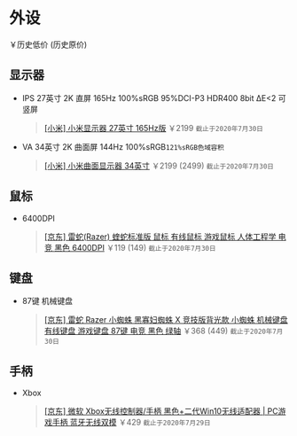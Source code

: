 # 外设
￥历史低价 (历史原价)
## 显示器
- IPS 27英寸 2K 直屏 165Hz 100%sRGB 95%DCI-P3 HDR400 8bit ΔE<2 可竖屏
  > [[小米] 小米显示器 27英寸 165Hz版](https://www.mi.com/buy/detail?product_id=12290) ￥2199 `截止于2020年7月30日`

- VA 34英寸 2K 曲面屏 144Hz 100%sRGB`121%sRGB色域容积`
  > [[小米] 小米曲面显示器 34英寸](https://www.mi.com/buy/detail?product_id=11024) ￥2199 (2499) `截止于2020年7月30日`
  
## 鼠标
- 6400DPI
  > [[京东] 雷蛇(Razer) 蝰蛇标准版 鼠标 有线鼠标 游戏鼠标 人体工程学 电竞 黑色 6400DPI](https://item.jd.com/8141909.html) ￥119 (149) `截止于2020年7月30日`

## 键盘
- 87键 机械键盘
  > [[京东] 雷蛇 Razer 小蜘蛛 黑寡妇蜘蛛 X 竞技版背光款 小蜘蛛 机械键盘 有线键盘 游戏键盘 87键 电竞 黑色 绿轴](https://item.jd.com/100010923420.html) ￥368 (449) `截止于2020年7月30日`

## 手柄
- Xbox
  > [[京东] 微软 Xbox无线控制器/手柄 黑色+二代Win10无线适配器 | PC游戏手柄 蓝牙无线双模](https://item.jd.com/5494200.html) ￥429 `截止于2020年7月29日`